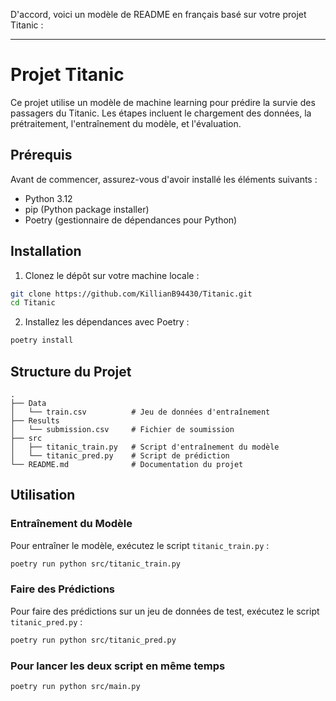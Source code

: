 D'accord, voici un modèle de README en français basé sur votre projet Titanic :

---

# Projet Titanic

Ce projet utilise un modèle de machine learning pour prédire la survie des passagers du Titanic. Les étapes incluent le chargement des données, la prétraitement, l'entraînement du modèle, et l'évaluation.

## Prérequis

Avant de commencer, assurez-vous d'avoir installé les éléments suivants :

- Python 3.12
- pip (Python package installer)
- Poetry (gestionnaire de dépendances pour Python)

## Installation

1. Clonez le dépôt sur votre machine locale :

```bash
git clone https://github.com/KillianB94430/Titanic.git
cd Titanic
```

2. Installez les dépendances avec Poetry :

```bash
poetry install
```

## Structure du Projet

```
.
├── Data
│   └── train.csv          # Jeu de données d'entraînement
├── Results
│   └── submission.csv     # Fichier de soumission
├── src
│   ├── titanic_train.py   # Script d'entraînement du modèle
│   └── titanic_pred.py    # Script de prédiction
└── README.md              # Documentation du projet
```

## Utilisation

### Entraînement du Modèle

Pour entraîner le modèle, exécutez le script `titanic_train.py` :

```bash
poetry run python src/titanic_train.py
```

### Faire des Prédictions

Pour faire des prédictions sur un jeu de données de test, exécutez le script `titanic_pred.py` :

```bash
poetry run python src/titanic_pred.py
```

### Pour lancer les deux script en même temps
```bash
poetry run python src/main.py
```
